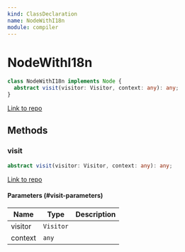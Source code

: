 ```yaml
---
kind: ClassDeclaration
name: NodeWithI18n
module: compiler
---
```


# NodeWithI18n

```ts
class NodeWithI18n implements Node {
  abstract visit(visitor: Visitor, context: any): any;
}
```

[Link to repo](https://github.com/timdeschryver/angular/blob/master/packages/compiler/src/ml_parser/ast.ts#L18-L21)

## Methods

### visit

```ts
abstract visit(visitor: Visitor, context: any): any;
```

[Link to repo](https://github.com/timdeschryver/angular/blob/master/packages/compiler/src/ml_parser/ast.ts#L20-L20)

#### Parameters (#visit-parameters)

| Name    | Type      | Description |
| ------- | --------- | ----------- |
| visitor | `Visitor` |             |
| context | `any`     |             |
